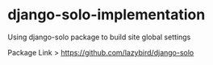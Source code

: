 # django-solo-implementation
Using django-solo package to build site global settings

Package Link > https://github.com/lazybird/django-solo
